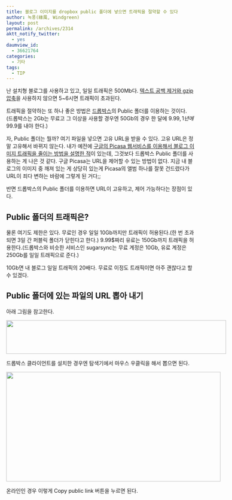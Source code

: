 ```yaml
---
title: 블로그 이미지를 dropbox public 폴더에 넣으면 트래픽을 절약할 수 있다
author: 녹풍(綠風, Windgreen)
layout: post
permalink: /archives/2314
aktt_notify_twitter:
  - yes
daumview_id:
  - 36621764
categories:
  - 기타
tags:
  - TIP
---
```

난 설치형 블로그를 사용하고 있고, 일일 트래픽은 500Mb다. [텍스트 공백 제거와 gzip 압축][1]을 사용하지 않으면 5~6시면 트래픽이 초과된다.

트래픽을 절약하는 또 하나 좋은 방법은 [드롭박스][2]의 Public 폴더를 이용하는 것이다. (드롭박스는 2Gb는 무료고 그 이상을 사용할 경우엔 50Gb의 경우 한 달에 9.99$, 1년에 99.9$를 내야 한다.)

자, Public 폴더는 뭘까? 여기 파일을 넣으면 고유 URL을 받을 수 있다. 고유 URL은 정말 고유해서 바뀌지 않는다. 내가 예전에 [구글의 Picasa 웹서비스를 이용해서 블로그 이미지 트래픽을 줄이는 방법을 설명한 적][3]이 있는데, 그것보다 드롭박스 Public 폴더를 사용하는 게 나은 것 같다. 구글 Picasa는 URL을 제어할 수 있는 방법이 없다. 지금 내 블로그의 이미지 중 깨져 있는 게 상당히 있는게 Picasa의 앨범 하나를 잘못 건드렸다가 URL이 죄다 변하는 바람에 그렇게 된 거다;;

반면 드롭박스의 Public 폴더를 이용하면 URL이 고유하고, 제어 가능하다는 장점이 있다.

## Public 폴더의 트래픽은?

물론 여기도 제한은 있다. 무료인 경우 일일 10Gb까지만 트래픽이 허용된다.(한 번 초과되면 3일 간 퍼블릭 폴더가 닫힌다고 한다.) 9.99$짜리 유료는 150Gb까지 트래픽을 허용한다.(드롭박스와 비슷한 서비스인 sugarsync는 무료 계정은 10Gb, 유료 계정은 250Gb를 일일 트래픽으로 준다.)

10Gb면 내 블로그 일일 트래픽의 20배다. 무료로 이정도 트래픽이면 아주 괜찮다고 할 수 있겠다.

## Public 폴더에 있는 파일의 URL 뽑아 내기

아래 그림을 참고한다.

<div style="width: 598px" class="wp-caption aligncenter">
  <img src="http://dl.dropbox.com/u/15546257/blog/mytory/dropbox-public-link.png" alt="" width="588" height="90" /><p class="wp-caption-text">
    드롭박스 클라이언트를 설치한 경우엔 탐색기에서 마우스 우클릭을 해서 뽑으면 된다.
  </p>
</div>

<div style="width: 583px" class="wp-caption aligncenter">
  <img class=" " src="http://dl.dropbox.com/u/15546257/blog/mytory/dropbox-web-public-link.png" alt="" width="573" height="293" /><p class="wp-caption-text">
    온라인인 경우 이렇게 Copy public link 버튼을 누르면 된다.
  </p>
</div>

 [1]: http://mytory.net/archives/1048 "[minify] js, css 압축 – 웹사이트 속도 증가, 트래픽 절약"
 [2]: http://mytory.net/archives/1784 "드롭박스 – 특별한 웹하드"
 [3]: http://mytory.net/archives/2002 "[.htaccess] 누가 내 블로그 이미지를 긁어가서 트래픽 초과되는 거 방지하기 (설치형 블로그)"